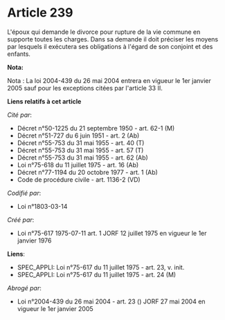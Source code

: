 # Article 239

L'époux qui demande le divorce pour rupture de la vie commune en supporte toutes les charges. Dans sa demande il doit
préciser les moyens par lesquels il exécutera ses obligations à l'égard de son conjoint et des enfants.

**Nota:**

Nota : La loi 2004-439 du 26 mai 2004 entrera en vigueur le 1er janvier 2005 sauf pour les exceptions citées par l'article 33
II.

**Liens relatifs à cet article**

_Cité par_:

  - Décret n°50-1225 du 21 septembre 1950 - art. 62-1 (M)
  - Décret n°51-727 du 6 juin 1951 - art. 2 (Ab)
  - Décret n°55-753 du 31 mai 1955 - art. 40 (T)
  - Décret n°55-753 du 31 mai 1955 - art. 57 (T)
  - Décret n°55-753 du 31 mai 1955 - art. 62 (Ab)
  - Loi n°75-618 du 11 juillet 1975 - art. 16 (Ab)
  - Décret n°77-1194 du 20 octobre 1977 - art. 1 (Ab)
  - Code de procédure civile - art. 1136-2 (VD)

_Codifié par_:

  - Loi n°1803-03-14

_Créé par_:

  - Loi n°75-617 1975-07-11 art. 1 JORF 12 juillet 1975 en vigueur le 1er janvier 1976

**Liens**:

  - SPEC_APPLI: Loi n°75-617 du 11 juillet 1975 - art. 23, v. init.
  - SPEC_APPLI: Loi n°75-617 du 11 juillet 1975 - art. 24 (M)

_Abrogé par_:

  - Loi n°2004-439 du 26 mai 2004 - art. 23 () JORF 27 mai 2004 en vigueur le 1er janvier 2005
